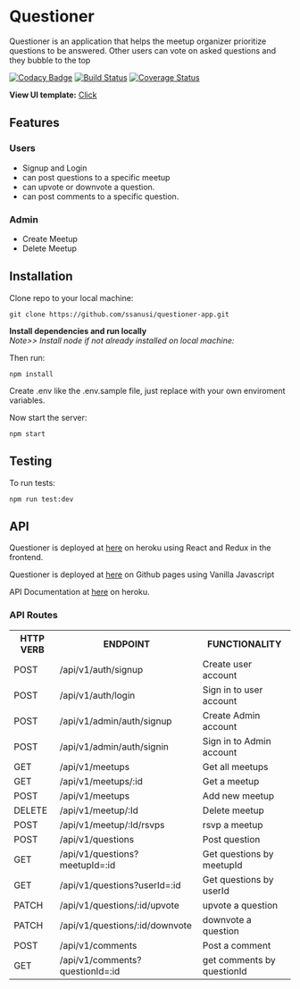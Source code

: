 # Questioner
Questioner is an application that helps the meetup organizer prioritize questions to be answered. Other users can vote on asked questions and they bubble to the top

[![Codacy Badge](https://api.codacy.com/project/badge/Grade/6df37653efc44b5d903077d1e3c86368)](https://app.codacy.com/app/ssanusi/questioner-app?utm_source=github.com&utm_medium=referral&utm_content=ssanusi/questioner-app&utm_campaign=Badge_Grade_Dashboard)
[![Build Status](https://travis-ci.org/ssanusi/questioner-app.svg?branch=master)](https://travis-ci.org/ssanusi/questioner-api)
[![Coverage Status](https://coveralls.io/repos/github/ssanusi/questioner-app/badge.svg?branch=master)](https://coveralls.io/github/ssanusi/questioner-app?branch=master)

**View UI template:** [Click](http://ssanusi.github.io/questioner-app/)

## Features

### Users

- Signup and Login
- can post questions to a specific meetup
- can upvote or downvote a question.
- can post comments to a specific question.

### Admin

- Create Meetup
- Delete Meetup


## Installation

Clone repo to your local machine:

```git
git clone https://github.com/ssanusi/questioner-app.git
```

**Install dependencies and run locally**<br/>
*Note>> Install node if not already installed on local machine:*

Then run:

```npm
npm install
```

Create .env like the .env.sample file, just replace with your own enviroment variables.

Now start the server:

```npm
npm start
```

## Testing

To run tests:

```npm
npm run test:dev
```

## API

Questioner is deployed at [here](https://questioner-app-fullstack.herokuapp.com) on heroku using React and Redux in the frontend.

Questioner is deployed at [here](http://ssanusi.github.io/questioner-app/) on Github pages using Vanilla Javascript

API Documentation at [here](https://questioner-app-fullstack.herokuapp.com/api-docs) on heroku.

### API Routes

<table>
	<tr>
		<th>HTTP VERB</th>
		<th>ENDPOINT</th>
		<th>FUNCTIONALITY</th>
	</tr>
	<tr>
		<td>POST</td>
		<td>/api/v1/auth/signup</td>
		<td>Create user account</td>
	</tr>
	<tr>
		<td>POST</td>
		<td>/api/v1/auth/login</td>
		<td>Sign in to user account</td>
	</tr>
	<tr>
		<td>POST</td>
		<td>/api/v1/admin/auth/signup</td>
		<td>Create Admin account</td>
	</tr>
	<tr>
		<td>POST</td>
		<td>/api/v1/admin/auth/signin</td>
		<td>Sign in to Admin account</td>
	</tr>
	<tr>
		<td>GET</td>
		<td>/api/v1/meetups</td>
		<td>Get all meetups</td>
	</tr>
	<tr>
		<td>GET</td>
		<td>/api/v1/meetups/:id</td>
		<td>Get a meetup</td>
	</tr>
	<tr>
		<td>POST</td>
		<td>/api/v1/meetups</td>
		<td>Add new meetup</td>
	</tr>
	<tr>
		<td>DELETE</td>
		<td>/api/v1/meetup/:Id</td>
		<td>Delete meetup</td>
	</tr>
	<tr>
		<td>POST</td>
		<td>/api/v1/meetup/:Id/rsvps</td>
		<td>rsvp a meetup</td>
	</tr>
	<tr>
		<td>POST</td>
		<td>/api/v1/questions</td>
		<td>Post question</td>
	</tr>
	<tr>
		<td>GET</td>
		<td>/api/v1/questions?meetupId=:id</td>
		<td>Get questions by meetupId</td>
	</tr>
	<tr>
		<td>GET</td>
		<td>/api/v1/questions?userId=:id</td>
		<td>Get questions by userId</td>
	</tr>
	<tr>
		<td>PATCH</td>
		<td>/api/v1/questions/:id/upvote</td>
		<td>upvote a question</td>
	</tr>
	<tr>
		<td>PATCH</td>
		<td>/api/v1/questions/:id/downvote</td>
		<td>downvote a question</td>
	</tr>
	<tr>
		<td>POST</td>
		<td>/api/v1/comments</td>
		<td>Post a comment</td>
	</tr>
	<tr>
		<td>GET</td>
		<td>/api/v1/comments?questionId=:id</td>
		<td>get comments by questionId</td>
	</tr>
</table>
